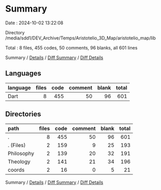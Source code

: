 # Summary

Date : 2024-10-02 13:22:08

Directory /media/sdd1/DEV_Archive/Temps/Aristotelio_3D_Map/aristotelio_map/lib

Total : 8 files,  455 codes, 50 comments, 96 blanks, all 601 lines

Summary / [Details](details.md) / [Diff Summary](diff.md) / [Diff Details](diff-details.md)

## Languages
| language | files | code | comment | blank | total |
| :--- | ---: | ---: | ---: | ---: | ---: |
| Dart | 8 | 455 | 50 | 96 | 601 |

## Directories
| path | files | code | comment | blank | total |
| :--- | ---: | ---: | ---: | ---: | ---: |
| . | 8 | 455 | 50 | 96 | 601 |
| . (Files) | 2 | 159 | 9 | 25 | 193 |
| Philosophy | 2 | 139 | 20 | 32 | 191 |
| Theology | 2 | 141 | 21 | 34 | 196 |
| coords | 2 | 16 | 0 | 5 | 21 |

Summary / [Details](details.md) / [Diff Summary](diff.md) / [Diff Details](diff-details.md)
